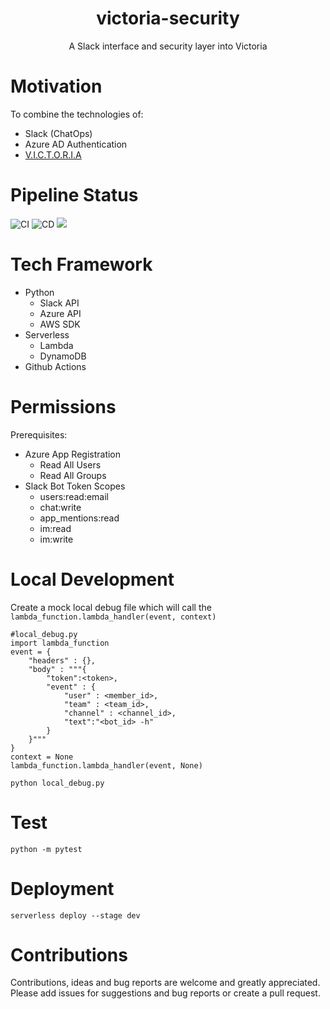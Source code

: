 <div align="center" style="text-align:center">
  
# victoria-security
A Slack interface and security layer into Victoria

</div>

# Motivation
To combine the technologies of:
- Slack (ChatOps)
- Azure AD Authentication
- [V.I.C.T.O.R.I.A](https://github.com/glasswall-sre/victoria)

# Pipeline Status
![CI](https://github.com/glasswall-sre/victoria-security/workflows/CI/badge.svg)
![CD](https://github.com/glasswall-sre/victoria-security/workflows/CD/badge.svg)
![](https://img.shields.io/badge/Glasswall%20SRE-Approved-success)

# Tech Framework
- Python
  - Slack API
  - Azure API
  - AWS SDK
- Serverless
  - Lambda
  - DynamoDB
- Github Actions

# Permissions
Prerequisites:
- Azure App Registration
  - Read All Users
  - Read All Groups
- Slack Bot Token Scopes
  - users:read:email
  - chat:write
  - app_mentions:read
  - im:read
  - im:write

# Local Development
Create a mock local debug file which will call the `lambda_function.lambda_handler(event, context)`
```
#local_debug.py
import lambda_function
event = {
    "headers" : {},
    "body" : """{
        "token":<token>,
        "event" : {
            "user" : <member_id>,
            "team" : <team_id>,
            "channel" : <channel_id>,
            "text":"<bot_id> -h"
        }
    }"""
}
context = None
lambda_function.lambda_handler(event, None)
```
`python local_debug.py`

# Test
`python -m pytest`

# Deployment
`serverless deploy --stage dev`

# Contributions
Contributions, ideas and bug reports are welcome and greatly appreciated. Please add issues for suggestions and bug reports or create a pull request.
